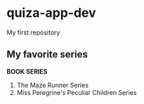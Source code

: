 # quiza-app-dev
My first repository

## My favorite series
**BOOK SERIES** 
1. The Maze Runner Series
2. Miss Peregrine's Peculiar Children Series
